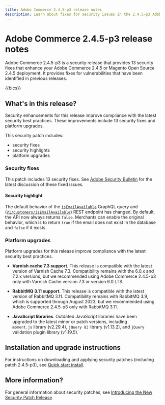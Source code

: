```yaml
---
title: Adobe Commerce 2.4.5-p3 release notes
description: Learn about fixes for security issues in the 2.4.5-p3 Adobe Commerce release.
---
```


# Adobe Commerce 2.4.5-p3 release notes

Adobe Commerce 2.4.5-p3 is a security release that provides 13 security fixes that enhance your Adobe Commerce 2.4.5 or Magento Open Source 2.4.5 deployment. It provides fixes for vulnerabilities that have been identified in previous releases.

{{bics}}

## What's in this release?

Security enhancements for this release improve compliance with the latest security best practices.  These improvements include 13 security fixes and platform upgrades. 

This security patch includes:

*  security fixes
*  security highlights
*  platform upgrades

### Security fixes

This patch includes 13 security fixes. See [Adobe Security Bulletin](https://helpx.adobe.com/security/products/magento/apsb23-35.html) for the latest discussion of these fixed issues.

#### Security highlight

The default behavior of the [`isEmailAvailable`](https://developer.adobe.com/commerce/webapi/graphql/schema/customer/queries/is-email-available/) GraphQL query and ([`V1/customers/isEmailAvailable`](https://adobe-commerce.redoc.ly/2.4.6-admin/tag/customersisEmailAvailable/#operation/PostV1CustomersIsEmailAvailable)) REST endpoint has changed. By default, the API now always returns `false`. Merchants can enable the original behavior, which is to return `true` if the email does not exist in the database and `false` if it exists. <!-- AC-6695 -->
 
### Platform upgrades

Platform upgrades for this release improve compliance with the latest security best practices. 

*  **Varnish cache 7.3 support**. This release is compatible with the latest version of Varnish Cache 7.3. Compatibility remains with the 6.0.x and 7.2.x versions, but we recommended using Adobe Commerce 2.4.5-p3 only with Varnish Cache version 7.3 or version 6.0 LTS.

*  **RabbitMQ 3.11 support**. This release is compatible with the latest version of RabbitMQ 3.11. Compatibility remains with RabbitMQ 3.9, which is supported through August 2023, but we recommended using Adobe Commerce 2.4.5-p3 only with RabbitMQ 3.11.

*  **JavaScript libraries**. Outdated JavaScript libraries have been upgraded to the latest minor or patch versions, including `moment.js` library (v2.29.4), `jQuery UI` library (v1.13.2), and `jQuery` validation plugin library (v1.19.5).

## Installation and upgrade instructions

For instructions on downloading and applying security patches (including patch 2.4.5-p3), see [Quick start install](../../../installation/composer.md).

## More information?

For general information about security patches, see [Introducing the New Security Patch Release](https://community.magento.com/t5/Magento-DevBlog/Introducing-the-New-Security-Patch-Release/ba-p/141287).
